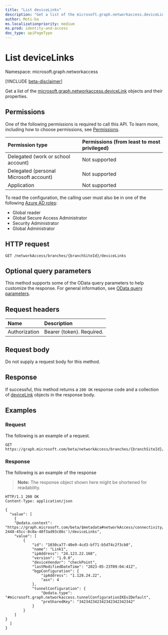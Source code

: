 ```yaml
---
title: "List deviceLinks"
description: "Get a list of the microsoft.graph.networkaccess.deviceLink objects and their properties."
author: Moti-ba
ms.localizationpriority: medium
ms.prod: identity-and-access
doc_type: apiPageType
---
```


# List deviceLinks
Namespace: microsoft.graph.networkaccess

[!INCLUDE [beta-disclaimer](../../includes/beta-disclaimer.md)]

Get a list of the [microsoft.graph.networkaccess.deviceLink](../resources/networkaccess-devicelink.md) objects and their properties.

## Permissions
One of the following permissions is required to call this API. To learn more, including how to choose permissions, see [Permissions](/graph/permissions-reference).

|Permission type|Permissions (from least to most privileged)|
|:---|:---|
|Delegated (work or school account)|Not supported|
|Delegated (personal Microsoft account)|Not supported|
|Application|Not supported|

To read the configuration, the calling user must also be in one of the following [Azure AD roles](https://learn.microsoft.com/azure/active-directory/roles/permissions-reference):

* Global reader
* Global Secure Access Administrator
* Security Administrator
* Global Administrator

## HTTP request

<!-- {
  "blockType": "ignored"
}
-->
``` http
GET /networkAccess/branches/{branchSiteId}/deviceLinks
```

## Optional query parameters
This method supports some of the OData query parameters to help customize the response. For general information, see [OData query parameters](/graph/query-parameters).

## Request headers
|Name|Description|
|:---|:---|
|Authorization|Bearer {token}. Required.|

## Request body
Do not supply a request body for this method.

## Response

If successful, this method returns a `200 OK` response code and a collection of [deviceLink](../resources/devicelink.md) objects in the response body.

## Examples

### Request
The following is an example of a request.
<!-- {
  "blockType": "request",
  "name": "list_devicelink"
}
-->
``` http
GET https://graph.microsoft.com/beta/networkAccess/branches/{branchSiteId}/deviceLinks
```


### Response
The following is an example of the response
>**Note:** The response object shown here might be shortened for readability.
<!-- {
  "blockType": "response",
  "truncated": true,
  "@odata.type": "Collection(microsoft.graph.networkaccess.deviceLink)"
}
-->
``` http
HTTP/1.1 200 OK
Content-Type: application/json

{
  "value": [
    {
    "@odata.context": "https://graph.microsoft.com/beta/$metadata#networkAccess/connectivity/branches('047d69c4-2448-45cc-8c0a-40f3ad93c86c')/deviceLinks",
    "value": [
        {
            "id": "1030ca77-40e9-4cd3-bf71-b5d74c2f3cb0",
            "name": "Link1",
            "ipAddress": "24.123.22.168",
            "version": "1.0.0",
            "deviceVendor": "checkPoint",
            "lastModifiedDateTime": "2023-05-23T09:04:41Z",
            "bgpConfiguration": {
                "ipAddress": "1.128.24.22",
                "asn": 4
            },
            "tunnelConfiguration": {
                "@odata.type": "#microsoft.graph.networkaccess.tunnelConfigurationIKEv2Default",
                "preSharedKey": "342342342342342342342342"
            }
        }
    ]
}
  ]
}
```


